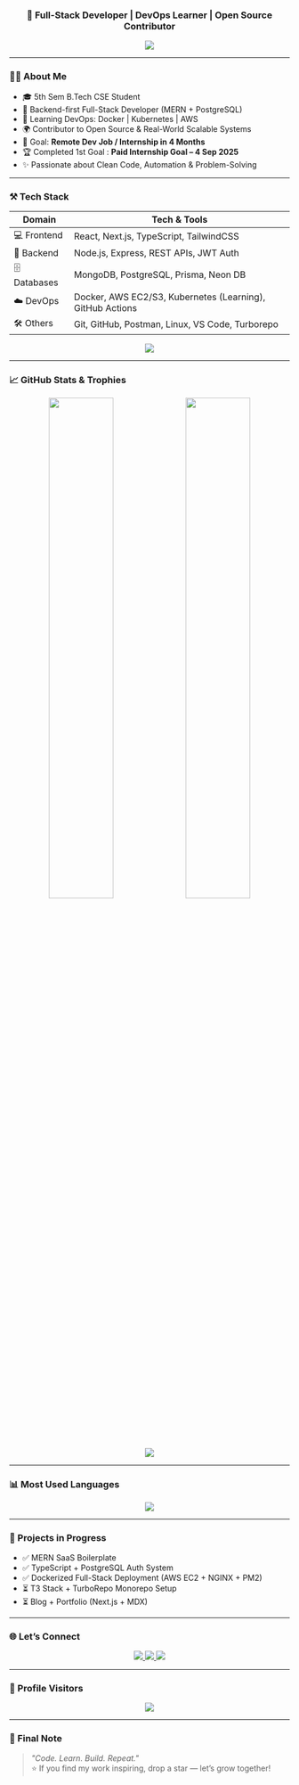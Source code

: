 <h3 align="center">🚀 Full-Stack Developer | DevOps Learner | Open Source Contributor</h3>

<p align="center">
  <img src="https://readme-typing-svg.herokuapp.com/?lines=Building+Modern+Web+Apps;Mastering+Full-Stack+%26+DevOps;Loving+Backend,+Cloud+%26+Scalable+Systems;&center=true&width=500&height=30" />
</p>

---

### 🧑‍💻 About Me

- 🎓 5th Sem B.Tech CSE Student  
- 💼 Backend-first Full-Stack Developer (MERN + PostgreSQL)  
- 🐳 Learning DevOps: Docker | Kubernetes | AWS  
- 🌍 Contributor to Open Source & Real-World Scalable Systems  
- 🎯 Goal: **Remote Dev Job /  Internship in 4 Months**
- 🏆 Completed 1st Goal : **Paid Internship Goal – 4 Sep 2025**
- ✨ Passionate about Clean Code, Automation & Problem-Solving

---

### ⚒️ Tech Stack

| Domain        | Tech & Tools                                                                 |
|---------------|-------------------------------------------------------------------------------|
| 💻 Frontend    | React, Next.js, TypeScript, TailwindCSS                                      |
| 🧪 Backend     | Node.js, Express, REST APIs, JWT Auth                                         |
| 🗄️ Databases  | MongoDB, PostgreSQL, Prisma, Neon DB                                         |
| ☁️ DevOps      | Docker, AWS EC2/S3, Kubernetes (Learning), GitHub Actions                    |
| 🛠 Others      | Git, GitHub, Postman, Linux, VS Code, Turborepo                              |

<p align="center">
  <img src="https://skillicons.dev/icons?i=html,css,ts,react,nextjs,nodejs,express,mongodb,postgres,docker,kubernetes,aws,prisma,git,linux" />
</p>

--- 

### 📈 GitHub Stats & Trophies

<p align="center">
  <img src="https://github-readme-stats.vercel.app/api?username=keshav-sudo&show_icons=true&theme=radical&border_radius=12" width="48%" />
  <img src="https://github-readme-streak-stats.herokuapp.com/?user=keshav-sudo&theme=radical&border_radius=12" width="48%" />
</p>

<p align="center">
  <img src="https://github-profile-trophy.vercel.app/?username=keshav-sudo&theme=algolia&no-frame=true&margin-w=10&margin-h=15" />
</p>

---

### 📊 Most Used Languages

<p align="center">
  <img src="https://github-readme-stats.vercel.app/api/top-langs/?username=keshav-sudo&layout=compact&theme=radical&langs_count=8&hide=shaderlab,hlsl&border_radius=10" />
</p>

---

### 🚧 Projects in Progress

- ✅ MERN SaaS Boilerplate  
- ✅ TypeScript + PostgreSQL Auth System  
- ✅ Dockerized Full-Stack Deployment (AWS EC2 + NGINX + PM2)  
- ⏳ T3 Stack + TurboRepo Monorepo Setup  
- ⏳ Blog + Portfolio (Next.js + MDX)

---

### 🌐 Let’s Connect

<p align="center">
  <a href="https://www.linkedin.com/in/thesharmakeshav/" target="_blank">
    <img src="https://img.shields.io/badge/LinkedIn-blue?style=for-the-badge&logo=linkedin" />
  </a>
  <a href="https://x.com/keshavsharmma" target="_blank">
    <img src="https://img.shields.io/badge/Twitter-1DA1F2?style=for-the-badge&logo=twitter" />
  </a>
  <a href="https://github.com/keshav-sudo" target="_blank">
    <img src="https://img.shields.io/badge/GitHub-black?style=for-the-badge&logo=github" />
  </a>
</p>

---

### 👀 Profile Visitors

<p align="center">
  <img src="https://komarev.com/ghpvc/?username=keshav-sudo&color=brightgreen&style=for-the-badge" />
</p>

---

### 💬 Final Note

> *"Code. Learn. Build. Repeat."*  
> ⭐ If you find my work inspiring, drop a star — let’s grow together!
